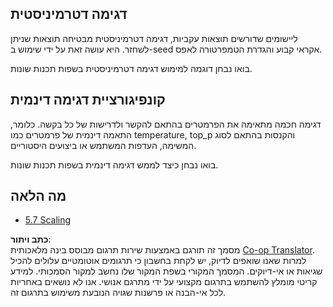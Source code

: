 <!--
CO_OP_TRANSLATOR_METADATA:
{
  "original_hash": "3cb0da3badd51d73ab78ebade2827d98",
  "translation_date": "2025-07-14T02:23:37+00:00",
  "source_file": "05-AdvancedTopics/mcp-sampling/README.md",
  "language_code": "he"
}
-->
## דגימה דטרמיניסטית

ליישומים שדורשים תוצאות עקביות, דגימה דטרמיניסטית מבטיחה תוצאות שניתן לשחזר. היא עושה זאת על ידי שימוש ב-seed אקראי קבוע והגדרת הטמפרטורה לאפס.

בואו נבחן דוגמה למימוש דגימה דטרמיניסטית בשפות תכנות שונות.

## קונפיגורציית דגימה דינמית

דגימה חכמה מתאימה את הפרמטרים בהתאם להקשר ולדרישות של כל בקשה. כלומר, התאמה דינמית של פרמטרים כמו temperature, top_p והקנסות בהתאם לסוג המשימה, העדפות המשתמש או ביצועים היסטוריים.

בואו נבחן כיצד לממש דגימה דינמית בשפות תכנות שונות.

## מה הלאה

- [5.7 Scaling](../mcp-scaling/README.md)

**כתב ויתור**:  
מסמך זה תורגם באמצעות שירות תרגום מבוסס בינה מלאכותית [Co-op Translator](https://github.com/Azure/co-op-translator). למרות שאנו שואפים לדיוק, יש לקחת בחשבון כי תרגומים אוטומטיים עלולים להכיל שגיאות או אי-דיוקים. המסמך המקורי בשפת המקור שלו נחשב למקור הסמכותי. למידע קריטי מומלץ להשתמש בתרגום מקצועי על ידי מתרגם אנושי. אנו לא נושאים באחריות לכל אי-הבנה או פרשנות שגויה הנובעת משימוש בתרגום זה.